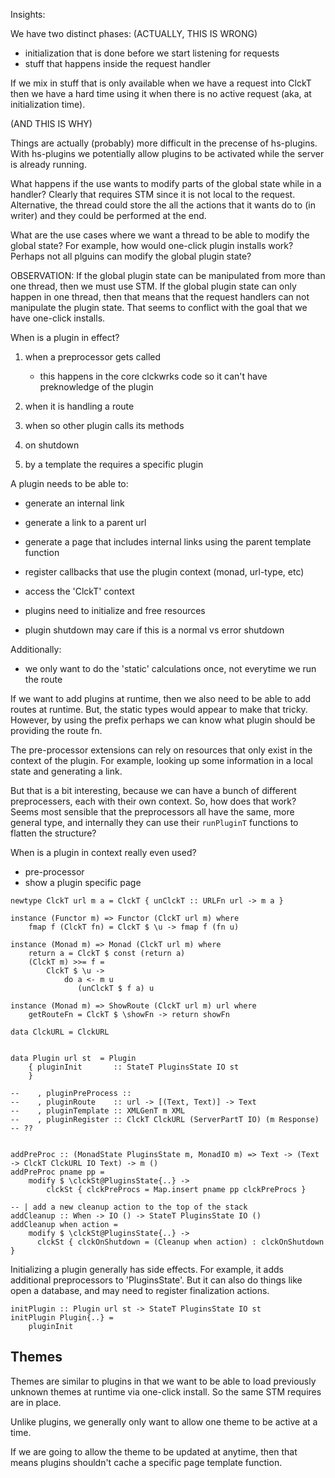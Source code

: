
Insights:

 We have two distinct phases: (ACTUALLY, THIS IS WRONG)

  - initialization that is done before we start listening for requests
  - stuff that happens inside the request handler

If we mix in stuff that is only available when we have a request into
ClckT then we have a hard time using it when there is no active
request (aka, at initialization time).

(AND THIS IS WHY)

Things are actually (probably) more difficult in the precense of hs-plugins. With
hs-plugins we potentially allow plugins to be activated while the
server is already running.

What happens if the use wants to modify parts of the global state
while in a handler? Clearly that requires STM since it is not local to
the request. Alternative, the thread could store the all the actions
that it wants do to (in writer) and they could be performed at the
end.

What are the use cases where we want a thread to be able to modify the
global state? For example, how would one-click plugin installs work?
Perhaps not all plguins can modify the global plugin state?

OBSERVATION: If the global plugin state can be manipulated from more
than one thread, then we must use STM. If the global plugin state can
only happen in one thread, then that means that the request handlers
can not manipulate the plugin state. That seems to conflict with the
goal that we have one-click installs.


When is a plugin in effect?

 1. when a preprocessor gets called

    - this happens in the core clckwrks code so it can't have preknowledge of the plugin

 2. when it is handling a route

 3. when so other plugin calls its methods

 4. on shutdown

 5. by a template the requires a specific plugin



A plugin needs to be able to:

 - generate an internal link
 - generate a link to a parent url
 - generate a page that includes internal links using the parent template function
 - register callbacks that use the plugin context (monad, url-type, etc)
 - access the 'ClckT' context

 - plugins need to initialize and free resources
 - plugin shutdown may care if this is a normal vs error shutdown

Additionally:

 - we only want to do the 'static' calculations once, not everytime we run the route


If we want to add plugins at runtime, then we also need to be able to add routes at runtime. But, the static types would appear to make that tricky. However, by using the prefix perhaps we can know what plugin should be providing the route fn.

The pre-processor extensions can rely on resources that only exist in the context of the plugin. For example, looking up some information in a local state and generating a link.

But that is a bit interesting, because we can have a bunch of different preprocessers, each with their own context. So, how does that work? Seems most sensible that the preprocessors all have the same, more general type, and internally they can use their `runPluginT` functions to flatten the structure?

When is a plugin in context really even used?

 - pre-processor
 - show a plugin specific page

~~~~{.haskell}
newtype ClckT url m a = ClckT { unClckT :: URLFn url -> m a }

instance (Functor m) => Functor (ClckT url m) where
    fmap f (ClckT fn) = ClckT $ \u -> fmap f (fn u)

instance (Monad m) => Monad (ClckT url m) where
    return a = ClckT $ const (return a)
    (ClckT m) >>= f =
        ClckT $ \u ->
            do a <- m u
               (unClckT $ f a) u

instance (Monad m) => ShowRoute (ClckT url m) url where
    getRouteFn = ClckT $ \showFn -> return showFn

data ClckURL = ClckURL


data Plugin url st  = Plugin
    { pluginInit       :: StateT PluginsState IO st
    }

--    , pluginPreProcess ::
--    , pluginRoute    :: url -> [(Text, Text)] -> Text
--    , pluginTemplate :: XMLGenT m XML
--    , pluginRegister :: ClckT ClckURL (ServerPartT IO) (m Response) -- ??


addPreProc :: (MonadState PluginsState m, MonadIO m) => Text -> (Text -> ClckT ClckURL IO Text) -> m ()
addPreProc pname pp =
    modify $ \clckSt@PluginsState{..} ->
        clckSt { clckPreProcs = Map.insert pname pp clckPreProcs }

-- | add a new cleanup action to the top of the stack
addCleanup :: When -> IO () -> StateT PluginsState IO ()
addCleanup when action =
    modify $ \clckSt@PluginsState{..} ->
      clckSt { clckOnShutdown = (Cleanup when action) : clckOnShutdown }
~~~~

Initializing a plugin generally has side effects. For example, it adds
additional preprocessors to 'PluginsState'. But it can also do things
like open a database, and may need to register finalization actions.

~~~~{.haskell}
initPlugin :: Plugin url st -> StateT PluginsState IO st
initPlugin Plugin{..} =
    pluginInit
~~~~

Themes
----------

Themes are similar to plugins in that we want to be able to load
previously unknown themes at runtime via one-click install. So the
same STM requires are in place.

Unlike plugins, we generally only want to allow one theme to be active at a time.

If we are going to allow the theme to be updated at anytime, then that
means plugins shouldn't cache a specific page template function.
